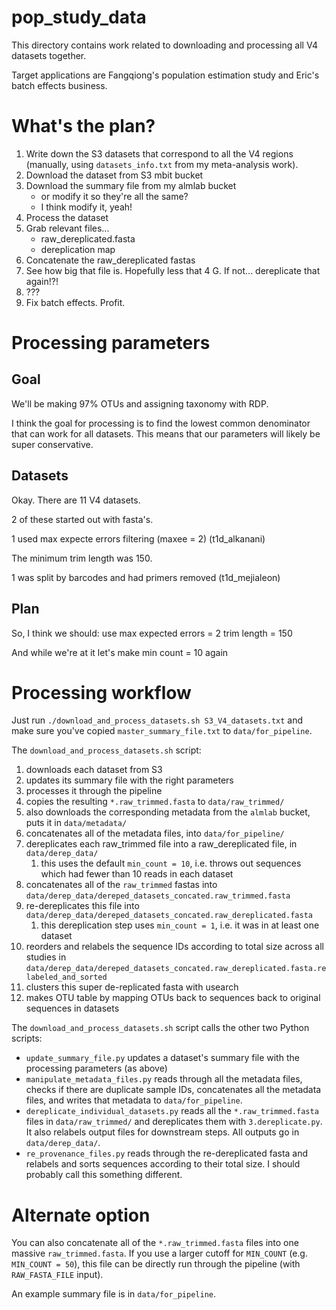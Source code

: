 # pop_study_data

This directory contains work related to downloading and processing
all V4 datasets together.

Target applications are Fangqiong's population estimation study and
Eric's batch effects business.

# What's the plan?

1. Write down the S3 datasets that correspond to all the V4 regions (manually, using
`datasets_info.txt` from my meta-analysis work).
2. Download the dataset from S3 mbit bucket
3. Download the summary file from my almlab bucket
   - or modify it so they're all the same?
   - I think modify it, yeah!
4. Process the dataset
5. Grab relevant files...
   - raw_dereplicated.fasta
   - dereplication map
6. Concatenate the raw_dereplicated fastas
7. See how big that file is. Hopefully less that 4 G. If not... dereplicate that again!?!
8. ???
9. Fix batch effects. Profit.

# Processing parameters

## Goal
We'll be making 97% OTUs and assigning taxonomy with RDP.

I think the goal for processing is to find the lowest common denominator
that can work for all datasets. This means that our parameters will likely
be super conservative.

## Datasets
Okay. There are 11 V4 datasets.

2 of these started out with fasta's.

1 used max expecte errors filtering (maxee = 2) (t1d_alkanani)

The minimum trim length was 150.

1 was split by barcodes and had primers removed (t1d_mejialeon)

## Plan
So, I think we should:
use max expected errors = 2
trim length = 150

And while we're at it let's make min count = 10 again

# Processing workflow

Just run `./download_and_process_datasets.sh S3_V4_datasets.txt` and make sure you've copied
`master_summary_file.txt` to `data/for_pipeline`.

The `download_and_process_datasets.sh` script:

1. downloads each dataset from S3
1. updates its summary file with the right parameters
1. processes it through the pipeline
1. copies the resulting `*.raw_trimmed.fasta` to `data/raw_trimmed/`
1. also downloads the corresponding metadata from the `almlab` bucket, puts it in `data/metadata/`
1. concatenates all of the metadata files, into `data/for_pipeline/`
1. dereplicates each raw_trimmed file into a raw_dereplicated file, in `data/derep_data/`
   1. this uses the default `min_count = 10`, i.e. throws out sequences which had fewer than 10 reads in each dataset
1. concatenates all of the `raw_trimmed` fastas into `data/derep_data/dereped_datasets_concated.raw_trimmed.fasta`
1. re-dereplicates this file into `data/derep_data/dereped_datasets_concated.raw_dereplicated.fasta`
   1. this dereplication step uses `min_count = 1`, i.e. it was in at least one dataset
1. reorders and relabels the sequence IDs according to total size across all studies in `data/derep_data/dereped_datasets_concated.raw_dereplicated.fasta.relabeled_and_sorted`
1. clusters this super de-replicated fasta with usearch
1. makes OTU table by mapping OTUs back to sequences back to original sequences in datasets

The `download_and_process_datasets.sh` script calls the other two Python scripts:
* `update_summary_file.py` updates a dataset's summary file with the processing parameters (as above)
* `manipulate_metadata_files.py` reads through all the metadata files, checks if there are duplicate 
sample IDs, concatenates all the metadata files, and writes that metadata to `data/for_pipeline`.
* `dereplicate_individual_datasets.py` reads all the `*.raw_trimmed.fasta` files in `data/raw_trimmed/`
and dereplicates them with `3.dereplicate.py`. It also relabels output files for downstream steps.
All outputs go in `data/derep_data/`.
* `re_provenance_files.py` reads through the re-dereplicated fasta and relabels and sorts sequences according
to their total size. I should probably call this something different.

# Alternate option

You can also concatenate all of the `*.raw_trimmed.fasta` files into one massive `raw_trimmed.fasta`.
If you use a larger cutoff for `MIN_COUNT` (e.g. `MIN_COUNT = 50`), this file can be directly run
through the pipeline (with `RAW_FASTA_FILE` input).

An example summary file is in `data/for_pipeline`.